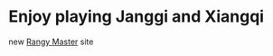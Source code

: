 # Enjoy playing Janggi and Xiangqi

new [Rangy Master](https://gekomad.github.io/rangy_master) site
